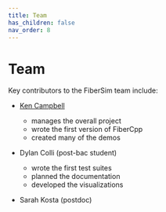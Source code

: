 ```yaml
---
title: Team
has_children: false
nav_order: 8
---
```


# Team

Key contributors to the FiberSim team include:

+ [Ken Campbell](http://www.campbellmusclelab.org)
  + manages the overall project
  + wrote the first version of FiberCpp
  + created many of the demos

+ Dylan Colli (post-bac student)
  + wrote the first test suites
  + planned the documentation
  + developed the visualizations

+ Sarah Kosta (postdoc)

